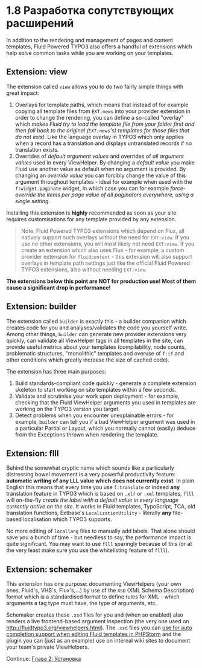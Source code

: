 1.8 Разработка сопутствующих расширений
=======================================

In addition to the rendering and management of pages and content templates, Fluid Powered TYPO3 also offers a handful of extensions which help solve common tasks while you are working on your templates.

## Extension: view

The extension called `view` allows you to do two fairly simple things with great impact:

1. Overlays for template paths, which means that instead of for example copying all template files from `EXT:news` into your provider extension in order to change the rendering, you can define a so-called "overlay" which _makes Fluid try to load the template file from your folder first and then fall back to the original (`EXT:news`'s) templates for those files that do not exist_. Like the language overlay in TYPO3 which only applies when a record has a translation and displays untranslated records if no translation exists.
2. Overrides of _default argument values_ and overrides of _all argument values_ used in every ViewHelper. By changing a _default value_ you make Fluid use another value as default when no argument is provided. By changing an _override value_ you can forcibly change the value of this argument throughout templates - ideal for example when used with the `f:widget.paginate` widget, in which case you can for example _force-override the items per page value of all paginators everywhere, using a single setting_.

Installing this extension is **highly** recommended as soon as your site requires customisations for any template provided by any extension.

> Note: Fluid Powered TYPO3 extensions which depend on Flux, all natively support such overlays without the need for `EXT:view`. If you use no other extensions, you will most likely not need `EXT:view`. If you create an extension which also uses Flux - for example, a custom provider extension for `fluidcontent` - this extension will also support overlays in template path settings just like the official Fluid Powered TYPO3 extensions, also without needing `EXT:view`.

**The extensions below this point are NOT for production use! Most of them cause a significant drop in performance!**

## Extension: builder

The extension called `builder` is exactly this - a builder companion which creates code for you and analyses/validates the code you yourself write. Among other things, `builder` can generate new provider extensions very quickly, can validate all ViewHelper tags in all templates in the site, can provide useful metrics about your templates (compilability, node counts, problematic structures, "monolithic" templates and overuse of `f:if` and other conditions which greatly increase the size of cached code).

The extension has three main purposes:

1. Build standards-compliant code quickly - generate a complete extension skeleton to start working on site templates within a few seconds.
2. Validate and scrutinise your work upon deployment - for example, checking that the Fluid ViewHelper arguments you used in templates are working on the TYPO3 version you target.
3. Detect problems when you encounter unexplainable errors - for example, `builder` can tell you if a bad ViewHelper argument was used in a particular Partial or Layout, which you normally cannot (easily) deduce from the Exceptions thrown when rendering the template.

## Extension: flll

Behind the somewhat cryptic name which sounds like a particularly distressing bowel movement is a very powerful productivity feature: **automatic writing of any LLL value which does not currently exist**. In plain English this means that every time you use `f:translate` or indeed **any** translation feature in TYPO3 which is based on `.xlf` or `.xml` templates, `flll` will on-the-fly _create the label with a default value in every language currently active on the site_. It works in Fluid templates, TypoScript, TCA, old translation functions, Extbase's `LocalizationUtility` - literally **any** file-based localisation which TYPO3 supports.

No more editing of `locallang` files to manually add labels. That alone should save you a bunch of time - but needless to say, the performance impact is quite significant. You may want to use `flll` sparingly because of this (or at the very least make sure you use the whitelisting feature of `flll`).

## Extension: schemaker

This extension has one purpose: documenting ViewHelpers (your own ones, Fluid's, VHS's, Flux's,...) by use of the `XSD` (XML Schema Description) format which is a standardised format to define rules for XML - which arguments a tag type must have, the type of arguments, etc.

Schemaker creates these `.xsd` files for you and (when so enabled) also renders a live frontend-based argument inspection (the very one used on http://fluidtypo3.org/viewhelpers.html). The `.xsd` files you can [use for auto completion support when editing Fluid templates in PHPStorm](../5.Appendix/5.4.FluidTemplateAutoCompletion.md) and the plugin you can (just as an example) use on internal wiki sites to document your team's private ViewHelpers.

Continue: [Глава 2: Установка](../2.Installation/2.1.InstallFromGithub.md)
